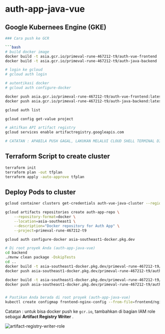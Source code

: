 # auth-app-java-vue

## Google Kubernees Engine (GKE)

```bash
### Cara push ke GCR

```bash
# build docker image
docker build -t asia.gcr.io/primeval-rune-467212-t9/auth-vue-frontend ./frontend
docker build -t asia.gcr.io/primeval-rune-467212-t9/auth-java-backend ./backend

# login ke gcloud
# gcloud auth login

# autentikasi docker
# gcloud auth configure-docker

docker push asia.gcr.io/primeval-rune-467212-t9/auth-vue-frontend:latest
docker push asia.gcr.io/primeval-rune-467212-t9/auth-java-backend:latest

gcloud auth list

gcloud config get-value project

# aktifkan API artifact registry
gcloud services enable artifactregistry.googleapis.com

# CATATAN : APABILA PUSH GAGAL, LAKUKAN MELALUI CLOUD SHELL TERMINAL DI GOOGLE CLOUD
```

## Terraform Script to create cluster

```bash
terraform init
terraform plan -out tfplan
terraform apply -auto-approve tfplan
```

## Deploy Pods to cluster

```bash
gcloud container clusters get-credentials auth-vue-java-cluster --region asia-southeast1-a --project primeval-rune-467212-t9

gcloud artifacts repositories create auth-app-repo \
    --repository-format=docker \
    --location=asia-southeast1 \
    --description="Docker repository for Auth App" \
    --project=primeval-rune-467212-t9

gcloud auth configure-docker asia-southeast1-docker.pkg.dev

# Di root proyek Anda (auth-app-java-vue)
cd backend
./mvnw clean package -DskipTests
cd ..
docker build -t asia-southeast1-docker.pkg.dev/primeval-rune-467212-t9/auth-app-repo/auth-backend:latest ./backend
docker push asia-southeast1-docker.pkg.dev/primeval-rune-467212-t9/auth-app-repo/auth-backend:latest

docker build -t asia-southeast1-docker.pkg.dev/primeval-rune-467212-t9/auth-app-repo/auth-frontend:latest ./frontend
docker push asia-southeast1-docker.pkg.dev/primeval-rune-467212-t9/auth-app-repo/auth-frontend:latest


# Pastikan Anda berada di root proyek (auth-app-java-vue)
kubectl create configmap frontend-nginx-config --from-file=frontend/nginx.conf
```

<!-- ```bash
# Install gcloud-cli (linux)
# https://cloud.google.com/sdk/docs/install-sdk
curl -O https://dl.google.com/dl/cloudsdk/channels/rapid/downloads/google-cloud-cli-linux-x86_64.tar.gz
tar -xf google-cloud-cli-linux-x86_64.tar.gz
./google-cloud-sdk/install.sh
./google-cloud-sdk/bin/gcloud init
# install komponen : kubectl
gcloud components install kubectl

# login & konfigurasi gcloud
gcloud auth login
# gcloud config set project <YOUR_PROJECT_ID>
gcloud config set project primeval-rune-467212-t9

# atau akses via online terminal : https://shell.cloud.google.com/

# buat cluster baru
# LAKUKAN DARI GOOGLE CLOUD CONSOLE (GUI)
gcloud beta container clusters create "vue-java-auth-app" \
  --project "primeval-rune-467212-t9" \
  --region "asia-southeast1" \
  --tier "standard" \
  --no-enable-basic-auth \
  --cluster-version "1.33.2-gke.1111000" \
  --release-channel "regular" \
  --machine-type "e2-micro" \
  --image-type "COS_CONTAINERD" \
  --disk-type "pd-standard" \
  --disk-size "15" \
  --metadata disable-legacy-endpoints=true \
  --num-nodes "2" \
  --logging=SYSTEM,WORKLOAD \
  --monitoring=SYSTEM,STORAGE,POD,DEPLOYMENT,STATEFULSET,DAEMONSET,HPA,JOBSET,CADVISOR,KUBELET,DCGM \
  --enable-ip-alias \
  --network "projects/primeval-rune-467212-t9/global/networks/default" \
  --subnetwork "projects/primeval-rune-467212-t9/regions/asia-southeast1/subnetworks/default" \
  --no-enable-intra-node-visibility \
  --default-max-pods-per-node "110" \
  --enable-ip-access \
  --security-posture=standard \
  --workload-vulnerability-scanning=disabled \
  --no-enable-google-cloud-access \
  --addons HorizontalPodAutoscaling,HttpLoadBalancing,GcePersistentDiskCsiDriver \
  --enable-autoupgrade \
  --enable-autorepair \
  --max-surge-upgrade 1 \
  --max-unavailable-upgrade 0 \
  --binauthz-evaluation-mode=DISABLED \
  --enable-managed-prometheus \
  --enable-shielded-nodes \
  --shielded-integrity-monitoring \
  --no-shielded-secure-boot

# dapatkan kredential cluster u/ k8s
gcloud container clusters get-credentials vue-java-auth-app --zone=asia-southeast1

# Login ke GCR terlebih dahulu
gcloud auth configure-docker

# Bangun image
# syntax:
# docker build -t gcr.io/<YOUR_PROJECT_ID>/<NAMA_IMAGE>:<TAG>   <DIREKTORI_BUILD>

# Bangun image frontend
docker build -t asia.gcr.io/primeval-rune-467212-t9/auth-app-java-vue-frontend:latest --build-arg VUE_APP_API_BASE_URL=/api ./frontend

# Push image frontend ke GCR
docker push asia.gcr.io/primeval-rune-467212-t9/auth-app-java-vue-frontend:latest

# (Jika ada Dockerfile backend di root project, atau sesuaikan path-nya)
docker build -t asia.gcr.io/primeval-rune-467212-t9/auth-app-java-vue-backend:latest ./backend # Sesuaikan path ke Dockerfile backend Anda

# Push image backend ke GCR
docker push asia.gcr.io/primeval-rune-467212-t9/auth-app-java-vue-backend:latest

# Terapkan semua file manifest ke cluster GKE Anda
kubectl apply -f k8s/

# Dapatkan Alamat IP Ingress Eksternal
kubectl get ingress auth-app-ingress

# memperbarui APP_FRONTEND_URL di secret backend agar CORS berfungsi dengan benar.
kubectl edit secret backend-secrets

# Restart Deployment Backend agar perubahan pada secret diambil oleh pod backend
kubectl rollout restart deployment backend-deployment
```
 -->

Catatan : untuk bisa docker push ke `gcr.io`, tambahkan di bagian IAM role sebagai **Artifact Registry Writer** .

![artifact-registry-writer-role](./img/artifact-registry-writer-role.png)

<!-- ## Demonstrasi

![video-demonstrasi](./img/demo.gif)

## Cara Menjalankan (Minikube k8s)

```bash
# memulai service minikube
minikube start

# lakukan dari root folder
# memulai pods
minikube kubectl -- apply -f k8s/

# lihat url frontend (u/ akses dari browser)
minikube service frontend-service
```

## PENTING DIBACA SUPAYA BISA KOMUNIKASI ANTAR PODS

Kuncinya ada 2 :

1. Backend mengizinkan akses frontend (CORS)
2. Frontend hit endpoint API yang benar

### Cara mencapai **Kunci 1**

**Langkah 0** : dapatkan IP dari minikube

```bash
minikube ip
```

**Langkah 1** : Atur IP frontend-service agar sama dengan IP minikube + set port statis (NodePort)

caranya? gunakan `type:NodePort` dan atur nilai `nodePort` pada `frontend-service.yml`

```yml
apiVersion: v1
kind: Service
metadata:
  name: frontend-service
spec:
  type: NodePort
  selector:
    app: frontend
  ports:
    - protocol: TCP
      port: 80 # Port service Kubernetes
      targetPort: 80 # Port container Nginx
      nodePort: 30080 # Port untuk akses dari browser
```

**Langkah 2** : Atur CORS origin policy di sisi backend

pada `backend-deployment.yml` simpan:

```yml
env:
- name: APP_FRONTEND_URL
    valueFrom:
    secretKeyRef:
        name: backend-secrets
        key: APP_FRONTEND_URL # Ambil URL frontend dari Secret
```

`backend-secret.yml`

```yml
stringData:
  APP_FRONTEND_URL: "http://192.168.49.2:30080" 
  # 192.168.49.2 : IP dari minikube (jalankan command `minikube ip` di terminal)
  # 30080: NodePort (diatur statis di frontend-service.yml)
```

info : `APP_FRONTEND_URL` akan di-set: `app.frontend.url=${APP_FRONTEND_URL}` pada `application.properties` untuk kemudian dipanggil ke `SecurityConfig.java` :

```java
@Value("${app.frontend.url}")
    private String frontendUrl;
    
    @Bean
    public CorsFilter corsFilter() {
        // ...
        config.addAllowedOrigin(frontendUrl); // Your Vue.js dev server
        // ...
    }
```

### Cara mencapai **Kunci 2**

**Langkah 1** : Pastikan endpoint yang akan di-hit dari frontend sesuai dengan controller di backend.

- login

```js
// ingat bahwa : IP minikube : http://192.168.49.2
// maka akan hit ke : http://192.168.49.2/api/auth/login
const response = await axios.post(`${process.env.VUE_APP_API_BASE_URL}/api/auth/login`, {
    username: this.username,
    password: this.password
});
```

- register

```js
// hit ke http://192.168.49.2/api/auth/register
const response = await axios.post(`${process.env.VUE_APP_API_BASE_URL}/api/auth/register`, {
    username: this.username,
    password: this.password
});
```

- dashboard

```js
// hit ke http://192.168.49.2/api/dashboard
const response = await axios.get(`${process.env.VUE_APP_API_BASE_URL}/api/dashboard`, {
    headers: {
    Authorization: `Bearer ${token}` // Send the JWT token in the header
    }
});
```

- controller backend

```java
@RequestMapping("/api/auth")
public class AuthController {
    // ...
    @PostMapping("/register")
    // ...
    @PostMapping("/login")
    // ...
}

@RequestMapping("/api/dashboard")
public class DashboardController {
    // ...
}
```

info : menerapkan `VUE_APP_API_BASE_URL` di `env` pada `backend-deployment.yaml` akan SIA-SIA karena nilainya tidak akan terpanggil di kode `javascript`.

```yaml
env: # Variabel lingkungan build-time sekarang adalah variabel runtime yang di-inject di deployment
    - name: VUE_APP_API_BASE_URL # Atau nama variabel lingkungan yang digunakan frontend Anda
    value: "http://backend-service:8081" # URL internal ke backend service
```

**Langkah 2** : atur ingress controller di `ingress.yaml` sehingga request dari localhost dengan endpoint `/` akan diteruskan ke frontend-service, sedangkan endpoint `/api` akan diteruskan ke `backend-service`

```yaml
- host: localhost # Ganti dengan domain Anda jika ada
      http:
        paths:
        # Semua request yang cocok dengan /api akan diteruskan ke backend-service
        - path: /api
          pathType: Prefix
          backend:
            service:
              name: backend-service # Nama Service Kubernetes untuk backend Anda
              port:
                number: 8081 # Port yang diekspos oleh Service backend (sesuai server.port di Spring Boot)

        # Semua request yang tidak cocok dengan /api akan diteruskan ke frontend-service
        - path: /
          pathType: Prefix # Akan cocok dengan semua path
          backend:
            service:
              name: frontend-service # Nama Service Kubernetes untuk frontend Anda
              port:
                number: 80 # Port yang diekspos oleh Service frontend (Nginx di kontainer frontend)
```

## Catatan singkat (minikube k8s)

```bash
# melihat info pods
minikube kubectl -- get pods -w

# berhentikan pods
minikube kubectl -- delete -f k8s/

# lihat log dari pods
minikube kubectl -- logs [nama-pods]

# eksekusi ke dalam pods
minikube kubectl -- exec -it [nama-pods] -- [command]

# contoh:
# minikube kubectl -- get pods
# OUTPUT:
    # NAME                                   READY   STATUS              RESTARTS   AGE
    # backend-deployment-6f6ffccff7-bfr5j    1/1     Running             0          109s
    # db-deployment-c6997d66f-pr9lp          1/1     Running             0          109s
    # frontend-deployment-5696f8968f-n6pp4   0/1     ContainerCreating   0          109s
# minikube kubectl -- exec -it db-deployment-c6997d66f-pr9lp -- psql -U auth_user -d auth_db
# OUTPUT:
    # psql (17.5 (Debian 17.5-1.pgdg120+1))
    # Type "help" for help.

    # auth_db=#

# cek IP minikube
minikube ip

# akses dashboard
minikube dashboard
```

## Catatan Singkat build ulang docker image & push ulang ke Dockerhub (registry)

```bash
# masuk ke folder /frontend/
docker build -t bostang/auth-app-java-vue-frontend:latest .
docker push bostang/auth-app-java-vue-frontend:latest
``` -->
